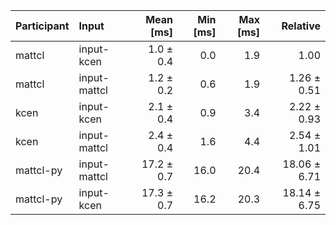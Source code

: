 | Participant | Input | Mean [ms] | Min [ms] | Max [ms] | Relative |
|:---|:---|---:|---:|---:|---:|
| mattcl | input-kcen | 1.0 ± 0.4 | 0.0 | 1.9 | 1.00 |
| mattcl | input-mattcl | 1.2 ± 0.2 | 0.6 | 1.9 | 1.26 ± 0.51 |
| kcen | input-kcen | 2.1 ± 0.4 | 0.9 | 3.4 | 2.22 ± 0.93 |
| kcen | input-mattcl | 2.4 ± 0.4 | 1.6 | 4.4 | 2.54 ± 1.01 |
| mattcl-py | input-mattcl | 17.2 ± 0.7 | 16.0 | 20.4 | 18.06 ± 6.71 |
| mattcl-py | input-kcen | 17.3 ± 0.7 | 16.2 | 20.3 | 18.14 ± 6.75 |
